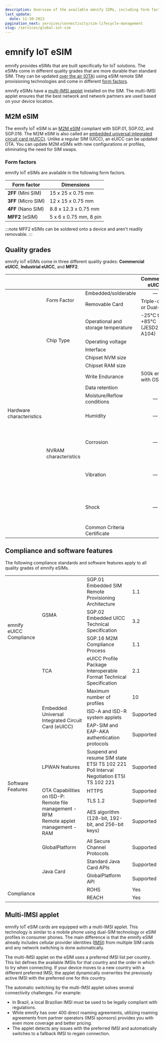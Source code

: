 ```yaml
---
description: Overview of the available emnify SIMs, including form factors, quality grades, multi-IMSI, eSIM, and eUICC
last_update: 
  date: 11-30-2023
pagination_next: services/connectivity/sim-lifecycle-management
slug: /services/global-iot-sim
---
```


# emnify IoT eSIM

emnify provides eSIMs that are built specifically for IoT solutions.
The eSIMs come in different quality grades that are more durable than standard SIM.
They can be updated [over the air (OTA)](/glossary#ota) using eSIM remote SIM provisioning technologies and come in different [form factors](#form-factors).

emnify eSIMs have a [multi-IMSI applet](#multi-imsi-applet) installed on the SIM.
The multi-IMSI applet ensures that the best network and network partners are used based on your device location.

## M2M eSIM

The emnify IoT eSIM is an [M2M eSIM][gsma-m2m] compliant with SGP.01, SGP.02, and SGP.016.
The M2M eSIM is also called an [embedded universal integrated circuit card (eUICC)](/glossary#euicc).
Unlike a regular SIM (UICC), an eUICC can be updated OTA.
You can update M2M eSIMs with new configurations or profiles, eliminating the need for SIM swaps.

### Form factors

emnify IoT eSIMs are available in the following form factors.

| Form factor         | Dimensions             |
|---------------------|------------------------|
| **2FF** (Mini SIM)  | 15 x 25 x 0.75 mm      |
| **3FF** (Micro SIM) | 12 x 15 x 0.75 mm      |
| **4FF** (Nano SIM)  | 8.8 x 12.3 x 0.75 mm   |
| **MFF2** (eSIM)     | 5 x 6 x 0.75 mm, 8 pin |

:::note
MFF2 eSIMs can be soldered onto a device and aren't readily removable.
:::

## Quality grades

emnify IoT eSIMs come in three different quality grades: **Commercial eUICC**, **Industrial eUICC**, and **MFF2**.

<table>
  <thead>
    <tr>
      <th colSpan="3"> </th>
      <th>Commercial eUICC</th>
      <th>Industrial eUICC</th>
      <th>MFF2</th>
    </tr>
  </thead>
  <tbody>
    <tr>
      <td rowSpan="15">Hardware characteristics</td>
      <td rowSpan="2">Form Factor</td>
      <td>Embedded/solderable</td>
      <td align="center">—</td>
      <td align="center">—</td>
      <td align="center">MFF2</td>
    </tr>
    <tr>
      <td>Removable Card</td>
      <td>Triple-cut or Dual-Cut</td>
      <td>2FF or 3FF</td>
      <td align="center">—</td>
    </tr>
    <tr>
      <td rowSpan="5">Chip Type</td>
      <td>Operational and storage temperature</td>
      <td>-25°C to +85°C (JESD22-A104)</td>
      <td colSpan="2" align="center">-40°C to +105°C (JESD22-A104)</td>
    </tr>
    <tr>
      <td>Operating voltage</td>
      <td colSpan="3" align="center">1.62V to 5.5V</td>
    </tr>
    <tr>
      <td>Interface</td>
      <td colSpan="3" align="center">ISO-7816, T=0</td>
    </tr>
    <tr>
      <td>Chipset NVM size</td>
      <td colSpan="3" align="center">704 kilobytes</td>
    </tr>
    <tr>
      <td>Chipset RAM size</td>
      <td colSpan="3" align="center">20 kilobytes</td>
    </tr>
    <tr>
      <td rowSpan="8">NVRAM characteristics</td>
      <td>Write Endurance</td>
      <td colSpan="3">500k erase per page 10M cycles with OS High Endurance</td>
    </tr>
    <tr>
      <td>Data retention</td>
      <td colSpan="3" align="center">15 years @85°C</td>
    </tr>
    <tr>
      <td>Moisture/Reflow conditions</td>
      <td align="center">—</td>
      <td colSpan="2">MSL3 (J-STD020)</td>
    </tr>
    <tr>
      <td>Humidity</td>
      <td align="center">—</td>
      <td colSpan="2">HA as per ETSI TS 102.671 / (JESD22-A101D)</td>
    </tr>
    <tr>
      <td>Corrosion</td>
      <td align="center">—</td>
      <td align="center">—</td>
      <td>CX as per ETSI TS 102.671 (JESD22-A107)</td>
    </tr>
    <tr>
      <td>Vibration</td>
      <td align="center">—</td>
      <td align="center">—</td>
      <td>VX as per ETSI TS 102.671 (JESD22-B103)</td>
    </tr>
    <tr>
      <td>Shock</td>
      <td align="center">—</td>
      <td align="center">—</td>
      <td>SX as per ETSI TS 102.671 (JESD22-B104)</td>
    </tr>
    <tr>
      <td>Common Criteria Certificate</td>
      <td colSpan="3" align="center">CCN-CC-5/2019</td>
    </tr>
  </tbody>
</table>

## Compliance and software features

The following compliance standards and software features apply to all quality grades of emnify eSIMs.

<table>
  <tbody>
    <tr>
      <td rowSpan="4">emnify eUICC Compliance</td>
      <td rowSpan="3">GSMA</td>
      <td>SGP.01 Embedded SIM Remote Provisioning Architecture</td>
      <td>1.1</td>
    </tr>
    <tr>
      <td>SGP.02 Embedded UICC Technical Specification</td>
      <td>3.2</td>
    </tr>
    <tr>
      <td>SGP.16 M2M Compliance Process</td>
      <td>1.1</td>
    </tr>
    <tr>
      <td>TCA</td>
      <td>eUICC Profile Package Interoperable<br /> Format Technical Specification</td>
      <td>2.1</td>
    </tr>
    <tr>
      <td rowSpan="10">Software Features</td>
      <td rowSpan="3">Embedded Universal Integrated Circuit Card (eUICC)</td>
      <td>Maximum number of profiles</td>
      <td>10</td>
    </tr>
    <tr>
      <td>ISD-A and ISD-R system applets</td>
      <td>Supported</td>
    </tr>
    <tr>
      <td>EAP-SIM and EAP-AKA authentication protocols</td>
      <td>Supported</td>
    </tr>
    <tr>
      <td>LPWAN features</td>
      <td>Suspend and resume SIM state ETSI TS 102 221<br /> Poll Interval Negotiation ETSI TS 102 221</td>
      <td>Supported</td>
    </tr>
    <tr>
      <td rowSpan="3">OTA Capabilities on ISD-P:<br /> Remote file management - RFM<br /> Remote applet management - RAM</td>
      <td>HTTPS</td>
      <td>Supported</td>
    </tr>
    <tr>
      <td>TLS 1.2</td>
      <td>Supported</td>
    </tr>
    <tr>
      <td>AES algorithm (128-bit, 192-bit, and 256-bit keys)</td>
      <td>Supported</td>
    </tr>
    <tr>
      <td>GlobalPlatform</td>
      <td>All Secure Channel Protocols</td>
      <td>Supported</td>
    </tr>
    <tr>
      <td rowSpan="2">Java Card</td>
      <td>Standard Java Card APIs</td>
      <td>Supported</td>
    </tr>
    <tr>
      <td>GlobalPlatform API</td>
      <td>Supported</td>
    </tr>
    <tr>
      <td rowSpan="2" colSpan="2">Compliance</td>
      <td>ROHS</td>
      <td>Yes</td>
    </tr>
    <tr>
      <td>REACH</td>
      <td>Yes</td>
    </tr>
  </tbody>
</table>

## Multi-IMSI applet

emnify IoT eSIM cards are equipped with a multi-IMSI applet.
This technology is similar to a mobile phone using dual-SIM technology or eSIM profiles in consumer phones.
The main difference is that the emnify eSIM already includes cellular provider identities ([IMSI](/glossary#imsi)) from multiple SIM cards and any network switching is done automatically.

The multi-IMSI applet on the eSIM uses a preferred IMSI list per country.
This list defines the available IMSIs for that country and the order in which to try when connecting.
If your device moves to a new country with a different preferred IMSI, the applet dynamically overwrites the previously active IMSI with the preferred one for this country.

The automatic switching by the multi-IMSI applet solves several connectivity challenges.
For example:

- In Brazil, a local Brazilian IMSI must be used to be legally compliant with regulations.
- While emnify has over 400 direct roaming agreements, utilizing roaming agreements from partner operators (IMSI sponsors) provides you with even more coverage and better pricing.
- The applet detects any issues with the preferred IMSI and automatically switches to a fallback IMSI to regain connection.

<!-- External links -->
[gsma-m2m]: https://www.gsma.com/esim/remote-sim-provisioning-for-machine-to-machine/
